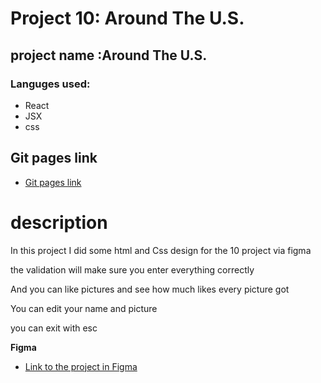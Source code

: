 # Project 10: Around The U.S.

## project name :Around The U.S.

### Languges used:

 - React
 - JSX
 - css

 
 ## Git pages link

- [Git pages link](https://romans1995.github.io/se_project_aroundtheus/)

# description

<p>In this project I did some html and Css design for the 10 project via figma</p>
<p>the validation will make sure you enter everything correctly </p>
<p>And you can like pictures and see how much likes every picture got </p>
<p>You can edit your name and picture </p>
<p>you can exit with esc </p>


**Figma**

- [Link to the project in Figma](https://www.figma.com/file/m79HxYeZpOXRw0Tz2eZGOV/Sprint-5%3A-Around-The-U.S.-%7C-desktop-%2B-mobile?node-id=0%3A1)
